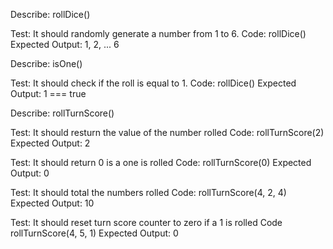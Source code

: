 Describe: rollDice()

Test: It should randomly generate a number from 1 to 6.
Code: rollDice()
Expected Output: 1, 2, ... 6

Describe: isOne()

Test: It should check if the roll is equal to 1.
Code: rollDice()
Expected Output: 1 === true

Describe: rollTurnScore()

Test: It should resturn the value of the number rolled
Code: rollTurnScore(2)
Expected Output: 2

Test: It should return 0 is a one is rolled
Code: rollTurnScore(0)
Expected Output: 0

Test: It should total the numbers rolled
Code: rollTurnScore(4, 2, 4)
Expected Output: 10

Test: It should reset turn score counter to zero if a 1 is rolled
Code rollTurnScore(4, 5, 1)
Expected Output: 0